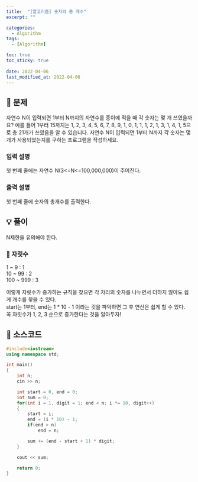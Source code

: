 ```yaml
---
title:  "[알고리즘] 숫자의 총 개수"
excerpt: ""

categories:
  - Algorithm
tags:
  - [Algorithm]

toc: true
toc_sticky: true
 
date: 2022-04-06
last_modified_at: 2022-04-06
---
```


## 🔎 문제
자연수 N이 입력되면 1부터 N까지의 자연수를 종이에 적을 때 각 숫자는 몇 개 쓰였을까요?
예를 들어 1부터 15까지는 1, 2, 3, 4, 5, 6, 7, 8, 9, 1, 0, 1, 1, 1, 2, 1, 3, 1, 4, 1, 5으로 총 21개가 쓰였음을 알 수 있습니다. 
자연수 N이 입력되면 1부터 N까지 각 숫자는 몇 개가 사용되었는지를 구하는 프로그램을 작성하세요.

### 입력 설명
첫 번째 줄에는 자연수 N(3<=N<=100,000,000)이 주어진다.

### 출력 설명
첫 번째 줄에 숫자의 총개수를 출력한다.

## 💡 풀이
N제한을 유의해야 한다.

### 📍 자릿수
1 ~ 9 : 1<br>
10 ~ 99 : 2<br>
100 ~ 999 : 3<br>

이렇게 자릿수가 증가하는 규칙을 찾으면 각 자리의 숫자를 나누면서 더하지 않아도 쉽게 개수를 찾을 수 있다.<br>
start는 1부터, end는 1 * 10 - 1 이라는 것을 파악하면 그 후 연산은 쉽게 할 수 있다.<br>
꼭 자릿수가 1, 2, 3 순으로 증가한다는 것을 알아두자!

## 📃 소스코드
```c++
#include<iostream>
using namespace std;

int main()
{
	int n;
	cin >> n;

	int start = 0, end = 0;
	int sum = 0;
	for(int i = 1, digit = 1; end < n; i *= 10, digit++)
	{
		start = i;
		end = (i * 10) - 1;
		if(end > n)
			end = n;

		sum += (end - start + 1) * digit;
	}

	cout << sum;

	return 0;
}
```